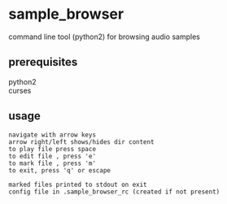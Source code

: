 # sample_browser
command line tool (python2) for browsing audio samples

## prerequisites
python2  
curses

## usage

    navigate with arrow keys
    arrow right/left shows/hides dir content
    to play file press space
    to edit file , press 'e'
    to mark file , press 'm'
    to exit, press 'q' or escape 

    marked files printed to stdout on exit
    config file in .sample_browser_rc (created if not present)

